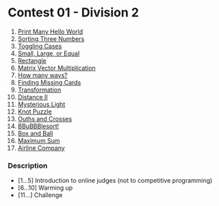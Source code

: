 # Contest 01 - Division 2

1. [Print Many Hello World](http://judge.u-aizu.ac.jp/onlinejudge/description.jsp?id=ITP1_3_A)
1. [Sorting Three Numbers](http://judge.u-aizu.ac.jp/onlinejudge/description.jsp?id=ITP1_2_C)
1. [Toggling Cases](http://judge.u-aizu.ac.jp/onlinejudge/description.jsp?id=ITP1_8_A)
1. [Small, Large, or Equal](http://judge.u-aizu.ac.jp/onlinejudge/description.jsp?id=ITP1_2_A)
1. [Rectangle](http://judge.u-aizu.ac.jp/onlinejudge/description.jsp?id=ITP1_1_C)
1. [Matrix Vector Multiplication](http://judge.u-aizu.ac.jp/onlinejudge/description.jsp?id=ITP1_6_D)
1. [How many ways?](http://judge.u-aizu.ac.jp/onlinejudge/description.jsp?id=ITP1_7_B)
1. [Finding Missing Cards](http://judge.u-aizu.ac.jp/onlinejudge/description.jsp?id=ITP1_6_B)
1. [Transformation](http://judge.u-aizu.ac.jp/onlinejudge/description.jsp?id=ITP1_9_D)
1. [Distance II](http://judge.u-aizu.ac.jp/onlinejudge/description.jsp?id=ITP1_10_D)
1. [Mysterious Light](https://agc001.contest.atcoder.jp/tasks/agc001_b)
1. [Knot Puzzle](https://agc002.contest.atcoder.jp/tasks/agc002_c)
1. [Ouths and Crosses](http://acm.timus.ru/problem.aspx?space=1&num=1195)
1. [BBuBBBlesort!](https://agc003.contest.atcoder.jp/tasks/agc003_c)
1. [Box and Ball](https://agc002.contest.atcoder.jp/tasks/agc002_b)
1. [Maximum Sum](http://acm.timus.ru/problem.aspx?space=1&num=1146)
1. [Airline Company](http://acm.timus.ru/problem.aspx?space=1&num=1040)

### Description

+ [1...5] Introduction to online judges (not to competitive programming)
+ [6...10] Warming up
+ [11...] Challenge
